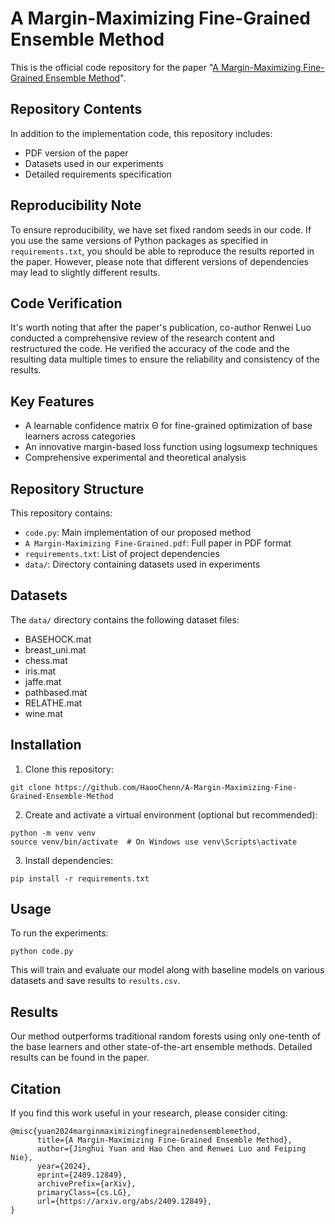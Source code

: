 # A Margin-Maximizing Fine-Grained Ensemble Method

This is the official code repository for the paper "[A Margin-Maximizing Fine-Grained Ensemble Method](https://arxiv.org/abs/2409.12849)".

## Repository Contents

In addition to the implementation code, this repository includes:
- PDF version of the paper
- Datasets used in our experiments
- Detailed requirements specification

## Reproducibility Note

To ensure reproducibility, we have set fixed random seeds in our code. If you use the same versions of Python packages as specified in `requirements.txt`, you should be able to reproduce the results reported in the paper. However, please note that different versions of dependencies may lead to slightly different results.

## Code Verification

It's worth noting that after the paper's publication, co-author Renwei Luo conducted a comprehensive review of the research content and restructured the code. He verified the accuracy of the code and the resulting data multiple times to ensure the reliability and consistency of the results.

## Key Features

- A learnable confidence matrix Θ for fine-grained optimization of base learners across categories
- An innovative margin-based loss function using logsumexp techniques
- Comprehensive experimental and theoretical analysis

## Repository Structure

This repository contains:

- `code.py`: Main implementation of our proposed method
- `A Margin-Maximizing Fine-Grained.pdf`: Full paper in PDF format
- `requirements.txt`: List of project dependencies
- `data/`: Directory containing datasets used in experiments

## Datasets

The `data/` directory contains the following dataset files:

- BASEHOCK.mat
- breast_uni.mat
- chess.mat
- iris.mat
- jaffe.mat
- pathbased.mat
- RELATHE.mat
- wine.mat

## Installation

1. Clone this repository:
```
git clone https://github.com/HaooChenn/A-Margin-Maximizing-Fine-Grained-Ensemble-Method
```
2. Create and activate a virtual environment (optional but recommended):
```
python -m venv venv
source venv/bin/activate  # On Windows use venv\Scripts\activate
```
3. Install dependencies:
```
pip install -r requirements.txt
```

## Usage

To run the experiments:
```
python code.py
```
This will train and evaluate our model along with baseline models on various datasets and save results to `results.csv`.

## Results

Our method outperforms traditional random forests using only one-tenth of the base learners and other state-of-the-art ensemble methods. Detailed results can be found in the paper.

## Citation

If you find this work useful in your research, please consider citing:
```
@misc{yuan2024marginmaximizingfinegrainedensemblemethod,
      title={A Margin-Maximizing Fine-Grained Ensemble Method}, 
      author={Jinghui Yuan and Hao Chen and Renwei Luo and Feiping Nie},
      year={2024},
      eprint={2409.12849},
      archivePrefix={arXiv},
      primaryClass={cs.LG},
      url={https://arxiv.org/abs/2409.12849}, 
}
```
